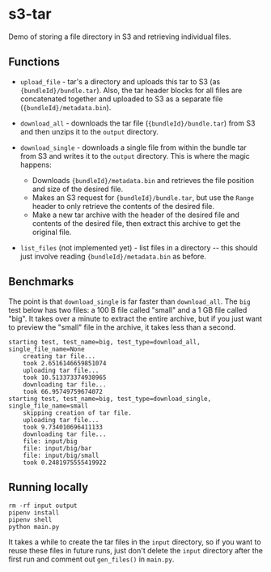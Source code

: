 # s3-tar

Demo of storing a file directory in S3 and retrieving individual files.

## Functions

- `upload_file` - tar's a directory and uploads this tar to S3 (as `{bundleId}/bundle.tar`). Also, the tar header blocks for all files are concatenated together and uploaded to S3 as a separate file (`{bundleId}/metadata.bin`).

- `download_all` - downloads the tar file (`{bundleId}/bundle.tar`) from S3 and then unzips it to the `output` directory.

- `download_single` - downloads a single file from within the bundle tar from S3 and writes it to the `output` directory. This is where the magic happens:
    - Downloads `{bundleId}/metadata.bin` and retrieves the file position and size of the desired file.
    - Makes an S3 request for `{bundleId}/bundle.tar`, but use the `Range` header to only retrieve the contents of the desired file.
    - Make a new tar archive with the header of the desired file and contents of the desired file, then extract this archive to get the original file.

- `list_files` (not implemented yet) - list files in a directory -- this should just involve reading `{bundleId}/metadata.bin` as before.


## Benchmarks

The point is that `download_single` is far faster than `download_all`. The `big` test below has two files: a 100 B file called "small" and a 1 GB file called "big". It takes over a minute  to extract the entire archive, but if you just want to preview the "small" file in the archive, it takes less than a second.

```
starting test, test_name=big, test_type=download_all, single_file_name=None
	creating tar file...
	took 2.6516146659851074
	uploading tar file...
	took 10.513373374938965
	downloading tar file...
	took 66.95749759674072
starting test, test_name=big, test_type=download_single, single_file_name=small
	skipping creation of tar file.
	uploading tar file...
	took 9.734010696411133
	downloading tar file...
	file: input/big
	file: input/big/bar
	file: input/big/small
	took 0.2481975555419922
```

## Running locally

```
rm -rf input output
pipenv install
pipenv shell
python main.py
```

It takes a while to create the tar files in the `input` directory, so if you want to reuse these files in future runs, just don't delete the `input` directory after the first run and comment out `gen_files()` in `main.py`.
